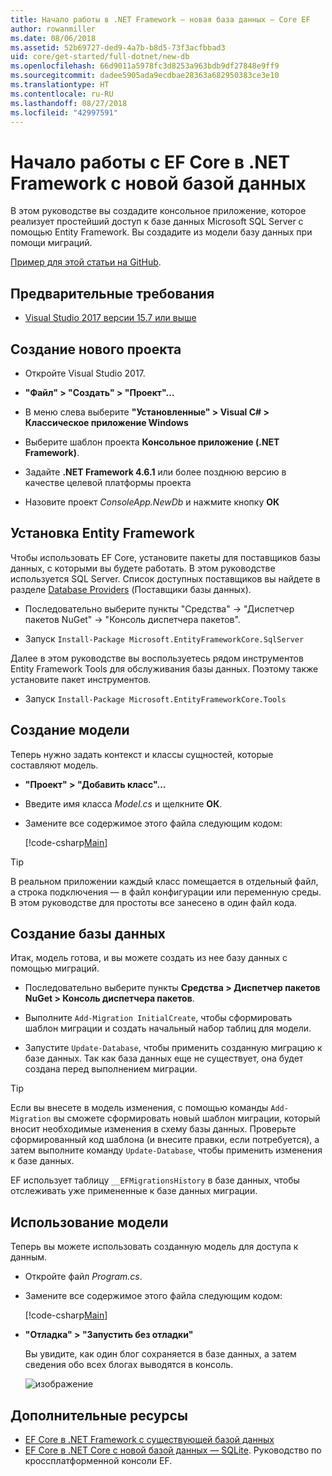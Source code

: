```yaml
---
title: Начало работы в .NET Framework — новая база данных — Core EF
author: rowanmiller
ms.date: 08/06/2018
ms.assetid: 52b69727-ded9-4a7b-b8d5-73f3acfbbad3
uid: core/get-started/full-dotnet/new-db
ms.openlocfilehash: 66d9011a5978fc3d8253a963bdb9df27848e9ff9
ms.sourcegitcommit: dadee5905ada9ecdbae28363a682950383ce3e10
ms.translationtype: HT
ms.contentlocale: ru-RU
ms.lasthandoff: 08/27/2018
ms.locfileid: "42997591"
---
```

# <a name="getting-started-with-ef-core-on-net-framework-with-a-new-database"></a>Начало работы с EF Core в .NET Framework с новой базой данных

В этом руководстве вы создадите консольное приложение, которое реализует простейший доступ к базе данных Microsoft SQL Server с помощью Entity Framework. Вы создадите из модели базу данных при помощи миграций.

[Пример для этой статьи на GitHub](https://github.com/aspnet/EntityFramework.Docs/tree/master/samples/core/GetStarted/FullNet/ConsoleApp.NewDb).

## <a name="prerequisites"></a>Предварительные требования

* [Visual Studio 2017 версии 15.7 или выше](https://www.visualstudio.com/downloads/)

## <a name="create-a-new-project"></a>Создание нового проекта

* Откройте Visual Studio 2017.

* **"Файл" > "Создать" > "Проект"…**

* В меню слева выберите **"Установленные" > Visual C# > Классическое приложение Windows**

* Выберите шаблон проекта **Консольное приложение (.NET Framework)**.

* Задайте **.NET Framework 4.6.1** или более позднюю версию в качестве целевой платформы проекта

* Назовите проект *ConsoleApp.NewDb* и нажмите кнопку **ОК**

## <a name="install-entity-framework"></a>Установка Entity Framework

Чтобы использовать EF Core, установите пакеты для поставщиков базы данных, с которыми вы будете работать. В этом руководстве используется SQL Server. Список доступных поставщиков вы найдете в разделе [Database Providers](../../providers/index.md) (Поставщики базы данных).

* Последовательно выберите пункты "Средства" -> "Диспетчер пакетов NuGet" -> "Консоль диспетчера пакетов".

* Запуск `Install-Package Microsoft.EntityFrameworkCore.SqlServer`

Далее в этом руководстве вы воспользуетесь рядом инструментов Entity Framework Tools для обслуживания базы данных. Поэтому также установите пакет инструментов.

* Запуск `Install-Package Microsoft.EntityFrameworkCore.Tools`

## <a name="create-the-model"></a>Создание модели

Теперь нужно задать контекст и классы сущностей, которые составляют модель.

* **"Проект" > "Добавить класс"…**

* Введите имя класса *Model.cs* и щелкните **ОК**.

* Замените все содержимое этого файла следующим кодом:

  [!code-csharp[Main](../../../../samples/core/GetStarted/FullNet/ConsoleApp.NewDb/Model.cs)] 

> [!TIP]  
> В реальном приложении каждый класс помещается в отдельный файл, а строка подключения — в файл конфигурации или переменную среды. В этом руководстве для простоты все занесено в один файл кода.

## <a name="create-the-database"></a>Создание базы данных

Итак, модель готова, и вы можете создать из нее базу данных с помощью миграций.

* Последовательно выберите пункты **Средства > Диспетчер пакетов NuGet > Консоль диспетчера пакетов**.

* Выполните `Add-Migration InitialCreate`, чтобы сформировать шаблон миграции и создать начальный набор таблиц для модели.

* Запустите `Update-Database`, чтобы применить созданную миграцию к базе данных. Так как база данных еще не существует, она будет создана перед выполнением миграции.

> [!TIP]  
> Если вы внесете в модель изменения, с помощью команды `Add-Migration` вы сможете сформировать новый шаблон миграции, который вносит необходимые изменения в схему базы данных. Проверьте сформированный код шаблона (и внесите правки, если потребуется), а затем выполните команду `Update-Database`, чтобы применить изменения к базе данных.
>
> EF использует таблицу `__EFMigrationsHistory` в базе данных, чтобы отслеживать уже примененные к базе данных миграции.

## <a name="use-the-model"></a>Использование модели

Теперь вы можете использовать созданную модель для доступа к данным.

* Откройте файл *Program.cs*.

* Замените все содержимое этого файла следующим кодом:

  [!code-csharp[Main](../../../../samples/core/GetStarted/FullNet/ConsoleApp.NewDb/Program.cs)]

* **"Отладка" > "Запустить без отладки"**

  Вы увидите, как один блог сохраняется в базе данных, а затем сведения обо всех блогах выводятся в консоль.

  ![изображение](_static/output-new-db.png)

## <a name="additional-resources"></a>Дополнительные ресурсы

* [EF Core в .NET Framework с существующей базой данных](xref:core/get-started/full-dotnet/existing-db)
* [EF Core в .NET Core с новой базой данных — SQLite](xref:core/get-started/netcore/new-db-sqlite). Руководство по кроссплатформенной консоли EF.
